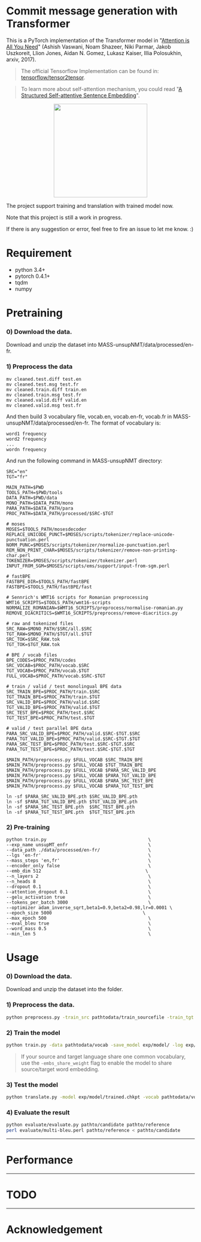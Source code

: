 # Commit message generation with Transformer

This is a PyTorch implementation of the Transformer model in "[Attention is All You Need](https://arxiv.org/abs/1706.03762)" (Ashish Vaswani, Noam Shazeer, Niki Parmar, Jakob Uszkoreit, Llion Jones, Aidan N. Gomez, Lukasz Kaiser, Illia Polosukhin, arxiv, 2017). 

> The official Tensorflow Implementation can be found in: [tensorflow/tensor2tensor](https://github.com/tensorflow/tensor2tensor/blob/master/tensor2tensor/models/transformer.py).

> To learn more about self-attention mechanism, you could read "[A Structured Self-attentive Sentence Embedding](https://arxiv.org/abs/1703.03130)".

<p align="center">
<img src="http://imgur.com/1krF2R6.png" width="250">
</p>


The project support training and translation with trained model now.

Note that this project is still a work in progress.


If there is any suggestion or error, feel free to fire an issue to let me know. :)


# Requirement
- python 3.4+
- pytorch 0.4.1+
- tqdm
- numpy

# Pretraining
### 0) Download the data.
Download and unzip the dataset into MASS-unsupNMT/data/processed/en-fr.

### 1) Preprocess the data
```
mv cleaned.test.diff test.en
mv cleaned.test.msg test.fr
mv cleaned.train.diff train.en
mv cleaned.train.msg test.fr
mv cleaned.valid.diff valid.en
mv cleaned.valid.msg test.fr
```
And then build 3 vocabulary file, vocab.en, vocab.en-fr, vocab.fr in MASS-unsupNMT/data/processed/en-fr. The format of vocabulary is:
```
word1 frequency
word2 frequency
...
wordn frequency
```

And run the following command in MASS-unsupNMT directory:
```
SRC="en"
TGT="fr"

MAIN_PATH=$PWD
TOOLS_PATH=$PWD/tools
DATA_PATH=$PWD/data
MONO_PATH=$DATA_PATH/mono
PARA_PATH=$DATA_PATH/para
PROC_PATH=$DATA_PATH/processed/$SRC-$TGT

# moses
MOSES=$TOOLS_PATH/mosesdecoder
REPLACE_UNICODE_PUNCT=$MOSES/scripts/tokenizer/replace-unicode-punctuation.perl
NORM_PUNC=$MOSES/scripts/tokenizer/normalize-punctuation.perl
REM_NON_PRINT_CHAR=$MOSES/scripts/tokenizer/remove-non-printing-char.perl
TOKENIZER=$MOSES/scripts/tokenizer/tokenizer.perl
INPUT_FROM_SGM=$MOSES/scripts/ems/support/input-from-sgm.perl

# fastBPE
FASTBPE_DIR=$TOOLS_PATH/fastBPE
FASTBPE=$TOOLS_PATH/fastBPE/fast

# Sennrich's WMT16 scripts for Romanian preprocessing
WMT16_SCRIPTS=$TOOLS_PATH/wmt16-scripts
NORMALIZE_ROMANIAN=$WMT16_SCRIPTS/preprocess/normalise-romanian.py
REMOVE_DIACRITICS=$WMT16_SCRIPTS/preprocess/remove-diacritics.py

# raw and tokenized files
SRC_RAW=$MONO_PATH/$SRC/all.$SRC
TGT_RAW=$MONO_PATH/$TGT/all.$TGT
SRC_TOK=$SRC_RAW.tok
TGT_TOK=$TGT_RAW.tok

# BPE / vocab files
BPE_CODES=$PROC_PATH/codes
SRC_VOCAB=$PROC_PATH/vocab.$SRC
TGT_VOCAB=$PROC_PATH/vocab.$TGT
FULL_VOCAB=$PROC_PATH/vocab.$SRC-$TGT

# train / valid / test monolingual BPE data
SRC_TRAIN_BPE=$PROC_PATH/train.$SRC
TGT_TRAIN_BPE=$PROC_PATH/train.$TGT
SRC_VALID_BPE=$PROC_PATH/valid.$SRC
TGT_VALID_BPE=$PROC_PATH/valid.$TGT
SRC_TEST_BPE=$PROC_PATH/test.$SRC
TGT_TEST_BPE=$PROC_PATH/test.$TGT

# valid / test parallel BPE data
PARA_SRC_VALID_BPE=$PROC_PATH/valid.$SRC-$TGT.$SRC
PARA_TGT_VALID_BPE=$PROC_PATH/valid.$SRC-$TGT.$TGT
PARA_SRC_TEST_BPE=$PROC_PATH/test.$SRC-$TGT.$SRC
PARA_TGT_TEST_BPE=$PROC_PATH/test.$SRC-$TGT.$TGT

$MAIN_PATH/preprocess.py $FULL_VOCAB $SRC_TRAIN_BPE
$MAIN_PATH/preprocess.py $FULL_VOCAB $TGT_TRAIN_BPE
$MAIN_PATH/preprocess.py $FULL_VOCAB $PARA_SRC_VALID_BPE
$MAIN_PATH/preprocess.py $FULL_VOCAB $PARA_TGT_VALID_BPE
$MAIN_PATH/preprocess.py $FULL_VOCAB $PARA_SRC_TEST_BPE
$MAIN_PATH/preprocess.py $FULL_VOCAB $PARA_TGT_TEST_BPE

ln -sf $PARA_SRC_VALID_BPE.pth $SRC_VALID_BPE.pth
ln -sf $PARA_TGT_VALID_BPE.pth $TGT_VALID_BPE.pth
ln -sf $PARA_SRC_TEST_BPE.pth  $SRC_TEST_BPE.pth
ln -sf $PARA_TGT_TEST_BPE.pth  $TGT_TEST_BPE.pth
```
### 2) Pre-training
```
python train.py                                      \
--exp_name unsupMT_enfr                              \
--data_path ./data/processed/en-fr/                  \
--lgs 'en-fr'                                        \
--mass_steps 'en,fr'                                 \
--encoder_only false                                 \
--emb_dim 512                                       \
--n_layers 2                                         \
--n_heads 8                                          \
--dropout 0.1                                        \
--attention_dropout 0.1                              \
--gelu_activation true                               \
--tokens_per_batch 3000                              \
--optimizer adam_inverse_sqrt,beta1=0.9,beta2=0.98,lr=0.0001 \
--epoch_size 5000                                  \
--max_epoch 500                                      \
--eval_bleu true                                     \
--word_mass 0.5                                      \
--min_len 5                                          \
```

# Usage
### 0) Download the data.
Download and unzip the dataset into the folder.

### 1) Preprocess the data.
```bash
python preprocess.py -train_src pathtodata/train_sourcefile -train_tgt pathtodata/train_targetfile -valid_src pathtodata/valid_sourcefile -valid_tgt pathtodata/valid_targetfile -save_data pathtodata/vocab -max_len 400 -min_word_count 0 -share_vocab
```

### 2) Train the model
```bash
python train.py -data pathtodata/vocab -save_model exp/model/ -log exp/log/ -save_mode best  -proj_share_weight -embs_share_weight -label_smoothing -epoch 100
```
> If your source and target language share one common vocabulary, use the `-embs_share_weight` flag to enable the model to share source/target word embedding. 

### 3) Test the model
```bash
python translate.py -model exp/model/trained.chkpt -vocab pathtodata/vocab -src pathtodata/test_sourcefile -output exp/resultfile
```
### 4) Evaluate the result
```bash
python evaluate/evaluate.py pathto/candidate pathto/reference
perl evaluate/multi-bleu.perl pathto/reference < pathto/candidate
```
---
# Performance

---
# TODO

---
# Acknowledgement

